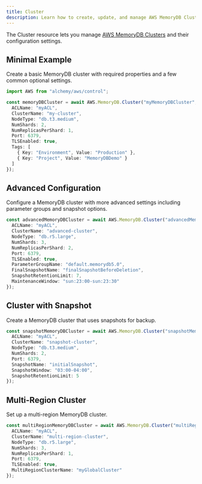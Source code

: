 ```yaml
---
title: Cluster
description: Learn how to create, update, and manage AWS MemoryDB Clusters using Alchemy Cloud Control.
---
```



The Cluster resource lets you manage [AWS MemoryDB Clusters](https://docs.aws.amazon.com/memorydb/latest/userguide/) and their configuration settings.

## Minimal Example

Create a basic MemoryDB cluster with required properties and a few common optional settings.

```ts
import AWS from "alchemy/aws/control";

const memoryDBCluster = await AWS.MemoryDB.Cluster("myMemoryDBCluster", {
  ACLName: "myACL",
  ClusterName: "my-cluster",
  NodeType: "db.t3.medium",
  NumShards: 2,
  NumReplicasPerShard: 1,
  Port: 6379,
  TLSEnabled: true,
  Tags: [
    { Key: "Environment", Value: "Production" },
    { Key: "Project", Value: "MemoryDBDemo" }
  ]
});
```

## Advanced Configuration

Configure a MemoryDB cluster with more advanced settings including parameter groups and snapshot options.

```ts
const advancedMemoryDBCluster = await AWS.MemoryDB.Cluster("advancedMemoryDBCluster", {
  ACLName: "myACL",
  ClusterName: "advanced-cluster",
  NodeType: "db.r5.large",
  NumShards: 3,
  NumReplicasPerShard: 2,
  Port: 6379,
  TLSEnabled: true,
  ParameterGroupName: "default.memorydb5.0",
  FinalSnapshotName: "finalSnapshotBeforeDeletion",
  SnapshotRetentionLimit: 7,
  MaintenanceWindow: "sun:23:00-sun:23:30"
});
```

## Cluster with Snapshot

Create a MemoryDB cluster that uses snapshots for backup.

```ts
const snapshotMemoryDBCluster = await AWS.MemoryDB.Cluster("snapshotMemoryDBCluster", {
  ACLName: "myACL",
  ClusterName: "snapshot-cluster",
  NodeType: "db.t3.medium",
  NumShards: 2,
  Port: 6379,
  SnapshotName: "initialSnapshot",
  SnapshotWindow: "03:00-04:00",
  SnapshotRetentionLimit: 5
});
```

## Multi-Region Cluster

Set up a multi-region MemoryDB cluster.

```ts
const multiRegionMemoryDBCluster = await AWS.MemoryDB.Cluster("multiRegionMemoryDBCluster", {
  ACLName: "myACL",
  ClusterName: "multi-region-cluster",
  NodeType: "db.r5.large",
  NumShards: 3,
  NumReplicasPerShard: 1,
  Port: 6379,
  TLSEnabled: true,
  MultiRegionClusterName: "myGlobalCluster"
});
```
